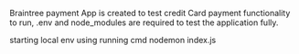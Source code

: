 Braintree payment App is created to test credit Card payment functionality
to run, .env and node_modules are required to test the application fully.

starting local env using running cmd nodemon index.js
